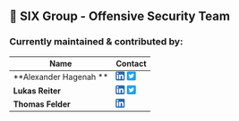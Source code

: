 ## 👋 SIX Group - Offensive Security Team

### Currently maintained & contributed by:

| Name | Contact |
| ------------ | ------------ |
| **Alexander Hagenah **| [![ LinkedIn](https://github.com/sixgroup-security/sixgroup-security/raw/main/gh_linkedin.png " LinkedIn")](https://www.linkedin.com/in/alexhagenah/ " LinkedIn") [![ Twitter](https://github.com/sixgroup-security/sixgroup-security/raw/main/gh_twitter.png " Twitter")](https://twitter.com/xaitax " Twitter") |
| **Lukas Reiter** | [![ LinkedIn](https://github.com/sixgroup-security/sixgroup-security/raw/main/gh_linkedin.png " LinkedIn")](https://www.linkedin.com/in/lukas-r-54813459/ " LinkedIn") [![ Twitter](https://github.com/sixgroup-security/sixgroup-security/raw/main/gh_twitter.png " Twitter")](https://twitter.com/chopicalquy " Twitter") |
| **Thomas Felder** | [![ LinkedIn](https://github.com/sixgroup-security/sixgroup-security/raw/main/gh_linkedin.png " LinkedIn")](https://www.linkedin.com/in/fldrth/ " LinkedIn") |

